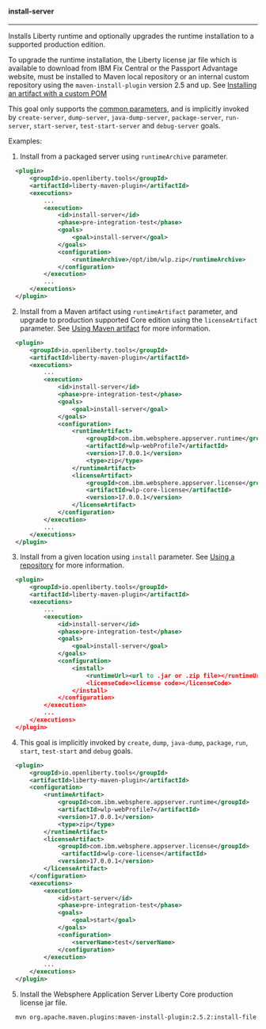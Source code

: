 #### install-server
---
Installs Liberty runtime and optionally upgrades the runtime installation to a supported production edition.

To upgrade the runtime installation, the Liberty license jar file which is available to download from IBM Fix Central or the Passport
Advantage website, must be installed to Maven local repository or an internal custom repository using the `maven-install-plugin` version 2.5 and up. See [Installing an artifact with a custom POM](http://maven.apache.org/plugins/maven-install-plugin/examples/custom-pom-installation.html)

This goal only supports the [common parameters](common-parameters.md#common-parameters), and is implicitly invoked by `create-server`, `dump-server`, `java-dump-server`, `package-server`, `run-server`, `start-server`, `test-start-server` and `debug-server` goals.

Examples:
 1. Install from a packaged server using `runtimeArchive` parameter.
 
  ```xml
    <plugin>
        <groupId>io.openliberty.tools</groupId>
        <artifactId>liberty-maven-plugin</artifactId>
        <executions>
            ...
            <execution>
                <id>install-server</id>
                <phase>pre-integration-test</phase>
                <goals>
                    <goal>install-server</goal>
                </goals>
                <configuration>
                    <runtimeArchive>/opt/ibm/wlp.zip</runtimeArchive>
                </configuration>
            </execution>
            ...
        </executions>
    </plugin>
  ```
  
 2. Install from a Maven artifact using `runtimeArtifact` parameter, and upgrade to production supported Core edition using the `licenseArtifact` parameter.
 See [Using Maven artifact](installation-configuration.md#using-maven-artifact) for more information.
 
  ```xml
    <plugin>
        <groupId>io.openliberty.tools</groupId>
        <artifactId>liberty-maven-plugin</artifactId>
        <executions>
            ...
            <execution>
                <id>install-server</id>
                <phase>pre-integration-test</phase>
                <goals>
                    <goal>install-server</goal>
                </goals>
                <configuration>
                    <runtimeArtifact>
                        <groupId>com.ibm.websphere.appserver.runtime</groupId>
                        <artifactId>wlp-webProfile7</artifactId>
                        <version>17.0.0.1</version>
                        <type>zip</type>
                    </runtimeArtifact>
                    <licenseArtifact>
                        <groupId>com.ibm.websphere.appserver.license</groupId>
                        <artifactId>wlp-core-license</artifactId>
                        <version>17.0.0.1</version>
                    </licenseArtifact>
                </configuration>
            </execution>
            ...
        </executions>
    </plugin>
  ```
 3. Install from a given location using `install` parameter. See [Using a repository](installation-configuration.md#using-a-repository)  for more information. 
 
  ```xml
    <plugin>
        <groupId>io.openliberty.tools</groupId>
        <artifactId>liberty-maven-plugin</artifactId>
        <executions>
            ...
            <execution>
                <id>install-server</id>
                <phase>pre-integration-test</phase>
                <goals>
                    <goal>install-server</goal>
                </goals>
                <configuration>
                    <install>
                        <runtimeUrl><url to .jar or .zip file></runtimeUrl>
                        <licenseCode><license code></licenseCode>
                    </install>
                </configuration>
            </execution>
            ...
        </executions>
    </plugin>
  ```
4. This goal is implicitly invoked by `create`, `dump`, `java-dump`, `package`, `run`,
`start`, `test-start` and `debug` goals.

  ```xml
    <plugin>
        <groupId>io.openliberty.tools</groupId>
        <artifactId>liberty-maven-plugin</artifactId>
        <configuration>
            <runtimeArtifact>
                <groupId>com.ibm.websphere.appserver.runtime</groupId>
                <artifactId>wlp-webProfile7</artifactId>
                <version>17.0.0.1</version>
                <type>zip</type>
            </runtimeArtifact>
            <licenseArtifact>
                <groupId>com.ibm.websphere.appserver.license</groupId>
                 <artifactId>wlp-core-license</artifactId>
                <version>17.0.0.1</version>
            </licenseArtifact>
        </configuration>
        <executions>
            <execution>
                <id>start-server</id>
                <phase>pre-integration-test</phase>
                <goals>
                    <goal>start</goal>
                </goals>
                <configuration>
                    <serverName>test</serverName>
                </configuration>
            </execution>
            ...
        </executions>
    </plugin>
  ```

5. Install the Websphere Application Server Liberty Core production license jar file.

  ``` bash
    mvn org.apache.maven.plugins:maven-install-plugin:2.5.2:install-file -Dfile=wlp-core-license.jar
  ```

